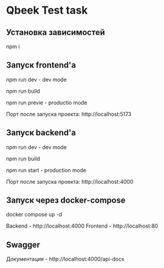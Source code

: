 # Qbeek Test task

## Установка зависимостей
npm i

## Запуск frontend'a

npm run dev - dev mode

npm run build

npm run previe - productio mode

Порт после запуска проекта: http://localhost:5173

## Запуск backend'a

npm run dev - dev mode

npm run build

npm run start - production mode

Порт после запуска проекта: http://localhost:4000

## Запуск через docker-compose

docker compose up -d

Backend - http://localhost:4000
Frontend - http://localhost:80

## Swagger

Документация - http://localhost:4000/api-docs


